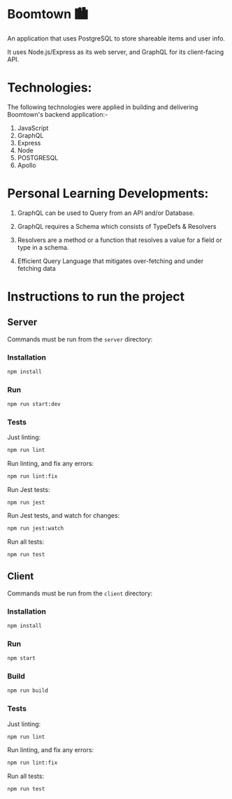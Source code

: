 # Boomtown 🏙
An application that uses PostgreSQL to store shareable items and user info. 

It uses Node.js/Express as its web server, and GraphQL for its client-facing API.

# Technologies: 

The following technologies were applied in building and delivering Boomtown's backend application:- 

1.	JavaScript  
1.	GraphQL
1.  Express
1.  Node
1.  POSTGRESQL
1.  Apollo 


#  Personal Learning Developments: 

1.	GraphQL can be used to Query from an API and/or Database.

1.	GraphQL requires a Schema which consists of TypeDefs & Resolvers

1. Resolvers are a method or a function that resolves a value for a field or type in a schema.

1.  Efficient Query Language that mitigates over-fetching and under fetching data

# Instructions to run the project

## Server

Commands must be run from the `server` directory:

### Installation

```bash
npm install
```

### Run

```bash
npm run start:dev
```

### Tests

Just linting:

```bash
npm run lint
```

Run linting, and fix any errors:

```bash
npm run lint:fix
```

Run Jest tests:

```
npm run jest
```

Run Jest tests, and watch for changes:

```bash
npm run jest:watch
```

Run all tests:

```bash
npm run test
```

## Client

Commands must be run from the `client` directory:

### Installation

```bash
npm install
```

### Run

```bash
npm start
```

### Build

```bash
npm run build
```

### Tests

Just linting:

```bash
npm run lint
```

Run linting, and fix any errors:

```bash
npm run lint:fix
```

Run all tests:

```bash
npm run test
```



